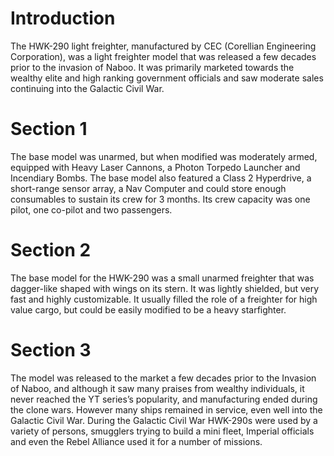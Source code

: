 # Introduction

The HWK-290 light freighter, manufactured by CEC (Corellian Engineering Corporation), was a light freighter model that was released a few decades prior to the invasion of Naboo.
It was primarily marketed towards the wealthy elite and high ranking government officials and saw moderate sales continuing into the Galactic Civil War.

# Section 1

The base model was unarmed, but when modified was moderately armed, equipped with Heavy Laser Cannons, a Photon Torpedo Launcher and Incendiary Bombs.
The base model also featured a Class 2 Hyperdrive, a short-range sensor array, a Nav Computer and could store enough consumables to sustain its crew for 3 months.
Its crew capacity was one pilot, one co-pilot and two passengers.

# Section 2

The base model for the HWK-290 was a small unarmed freighter that was dagger-like shaped with wings on its stern.
It was lightly shielded, but very fast and highly customizable.
It usually filled the role of a freighter for high value cargo, but could be easily modified to be a heavy starfighter.

# Section 3

The model was released to the market a few decades prior to the Invasion of Naboo, and although it saw many praises from wealthy individuals, it never reached the YT series’s popularity, and manufacturing ended during the clone wars.
However many ships remained in service, even well into the Galactic Civil War.
During the Galactic Civil War HWK-290s were used by a variety of persons, smugglers trying to build a mini fleet, Imperial officials and even the Rebel Alliance used it for a number of missions.
